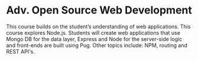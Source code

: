 # Adv. Open Source Web Development

This course builds on the student’s understanding of web applications. This course explores Node.js. Students will create web applications that use Mongo DB for the data layer, Express and Node for the server-side logic and front-ends are built using Pug. Other topics include: NPM, routing and REST API's.

